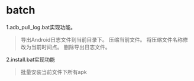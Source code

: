 # batch
1.adb_pull_log.bat实现功能。
> 导出Android日志文件到当前目录下。
> 压缩当前文件。
> 将压缩文件名称修改为当前时间点。
> 删除导出日志文件。

2.install.bat实现功能
> 批量安装当前文件下所有apk

